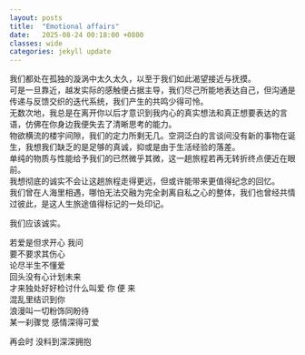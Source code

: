 ```yaml
---
layout: posts
title:  "Emotional affairs"
date:   2025-08-24 00:18:00 +0800
classes: wide
categories: jekyll update
---
```

我们都处在孤独的漩涡中太久太久，以至于我们如此渴望接近与抚摸。  
可是一旦靠近，越发实际的感触便占据主导，我们尽己所能地表达自己，但沟通是传递与反馈交织的迭代系统，我们产生的共鸣少得可怜。  
无数次地，我总是在离开你以后才意识到我内心的真实想法和真正想要表达的言语，仿佛在你身边我便失去了清晰思考的能力。  
物欲横流的楼宇间隙，我们的定力所剩无几。空洞泛白的言谈间没有新的事物在诞生，我想我们缺乏的是足够的真诚，抑或是由于生活经验的落差。  
单纯的物质与性能给予我们的已然微乎其微，这一趟旅程若再无转折终点便近在眼前。  
我想彻底的诚实不会让这趟旅程走得更远，但或许能带来更值得纪念的回忆。  
我们曾在人海里相遇，哪怕无法交融为完全剥离自私之心的整体，我们也曾经共情过彼此，是这人生旅途值得标记的一处印记。  
  
我们应该诚实。

若爱是但求开心 我问  
要不要求其伤心  
论尽半生不懂爱  
回头没有心计划未来  
才来独处好好检讨什么叫爱
你 便 来  
混乱里结识到你  
浪漫叫一切粉饰同盼待  
某一刹骤觉 感情深得可爱
  
再会时 没料到深深拥抱
